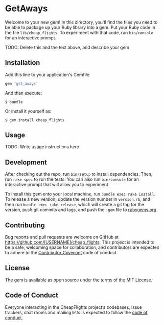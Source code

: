 # GetAways

Welcome to your new gem! In this directory, you'll find the files you need to be able to package up your Ruby library into a gem. Put your Ruby code in the file `lib/cheap_flights`. To experiment with that code, run `bin/console` for an interactive prompt.

TODO: Delete this and the text above, and describe your gem

## Installation

Add this line to your application's Gemfile:

```ruby
gem 'get_aways'
```

And then execute:

    $ bundle

Or install it yourself as:

    $ gem install cheap_flights

## Usage

TODO: Write usage instructions here

## Development

After checking out the repo, run `bin/setup` to install dependencies. Then, run `rake spec` to run the tests. You can also run `bin/console` for an interactive prompt that will allow you to experiment.

To install this gem onto your local machine, run `bundle exec rake install`. To release a new version, update the version number in `version.rb`, and then run `bundle exec rake release`, which will create a git tag for the version, push git commits and tags, and push the `.gem` file to [rubygems.org](https://rubygems.org).

## Contributing

Bug reports and pull requests are welcome on GitHub at https://github.com/[USERNAME]/cheap_flights. This project is intended to be a safe, welcoming space for collaboration, and contributors are expected to adhere to the [Contributor Covenant](http://contributor-covenant.org) code of conduct.

## License

The gem is available as open source under the terms of the [MIT License](https://opensource.org/licenses/MIT).

## Code of Conduct

Everyone interacting in the CheapFlights project’s codebases, issue trackers, chat rooms and mailing lists is expected to follow the [code of conduct](https://github.com/[USERNAME]/cheap_flights/blob/master/CODE_OF_CONDUCT.md).
